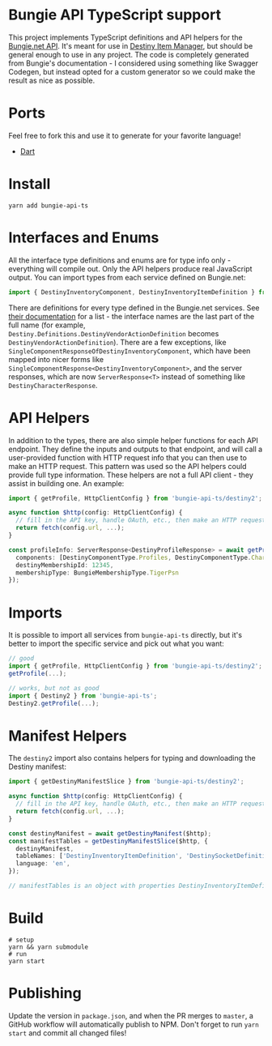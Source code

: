 # Bungie API TypeScript support

This project implements TypeScript definitions and API helpers for the [Bungie.net API](https://github.com/Bungie-net/api). It's meant for use in [Destiny Item Manager](https://destinyitemmanager.com), but should be general enough to use in any project. The code is completely generated from Bungie's documentation - I considered using something like Swagger Codegen, but instead opted for a custom generator so we could make the result as nice as possible.

# Ports

Feel free to fork this and use it to generate for your favorite language!

- [Dart](https://github.com/marquesinijatinha/bungie-api-dart/)

# Install

```
yarn add bungie-api-ts
```

# Interfaces and Enums

All the interface type definitions and enums are for type info only - everything will compile out. Only the API helpers produce real JavaScript output. You can import types from each service defined on Bungie.net:

```typescript
import { DestinyInventoryComponent, DestinyInventoryItemDefinition } from 'bungie-api-ts/destiny2';
```

There are definitions for every type defined in the Bungie.net services. See [their documentation](https://bungie-net.github.io/multi/) for a list - the interface names are the last part of the full name (for example, `Destiny.Definitions.DestinyVendorActionDefinition` becomes `DestinyVendorActionDefinition`). There are a few exceptions, like `SingleComponentResponseOfDestinyInventoryComponent`, which have been mapped into nicer forms like `SingleComponentResponse<DestinyInventoryComponent>`, and the server responses, which are now `ServerResponse<T>` instead of something like `DestinyCharacterResponse`.

# API Helpers

In addition to the types, there are also simple helper functions for each API endpoint. They define the inputs and outputs to that endpoint, and will call a user-provided function with HTTP request info that you can then use to make an HTTP request. This pattern was used so the API helpers could provide full type information. These helpers are not a full API client - they assist in building one. An example:

```typescript
import { getProfile, HttpClientConfig } from 'bungie-api-ts/destiny2';

async function $http(config: HttpClientConfig) {
  // fill in the API key, handle OAuth, etc., then make an HTTP request using the config.
  return fetch(config.url, ...);
}

const profileInfo: ServerResponse<DestinyProfileResponse> = await getProfile($http, {
  components: [DestinyComponentType.Profiles, DestinyComponentType.Characters],
  destinyMembershipId: 12345,
  membershipType: BungieMembershipType.TigerPsn
});
```

# Imports

It is possible to import all services from `bungie-api-ts` directly, but it's better to import the specific service and pick out what you want:

```typescript
// good
import { getProfile, HttpClientConfig } from 'bungie-api-ts/destiny2';
getProfile(...);

// works, but not as good
import { Destiny2 } from 'bungie-api-ts';
Destiny2.getProfile(...);
```

# Manifest Helpers

The `destiny2` import also contains helpers for typing and downloading the Destiny manifest:

```typescript
import { getDestinyManifestSlice } from 'bungie-api-ts/destiny2';

async function $http(config: HttpClientConfig) {
  // fill in the API key, handle OAuth, etc., then make an HTTP request using the config.
  return fetch(config.url, ...);
}

const destinyManifest = await getDestinyManifest($http);
const manifestTables = getDestinyManifestSlice($http, {
  destinyManifest,
  tableNames: ['DestinyInventoryItemDefinition', 'DestinySocketDefinition'],
  language: 'en',
});

// manifestTables is an object with properties DestinyInventoryItemDefinition and DestinySocketDefinition
```

# Build

```
# setup
yarn && yarn submodule
# run
yarn start
```

# Publishing

Update the version in `package.json`, and when the PR merges to `master`, a GitHub workflow will automatically publish to NPM. Don't forget to run `yarn start` and commit all changed files!
